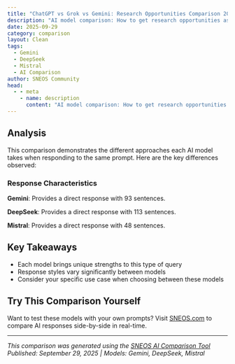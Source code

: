 ```yaml
---
title: "ChatGPT vs Grok vs Gemini: Research Opportunities Comparison 2025"
description: "AI model comparison: How to get research opportunities as an undergraduate - strategies that work..."
date: 2025-09-29
category: comparison
layout: Clean
tags:
  - Gemini
  - DeepSeek
  - Mistral
  - AI Comparison
author: SNEOS Community
head:
  - - meta
    - name: description
      content: "AI model comparison: How to get research opportunities as an undergraduate - strategies that work..."
---
```


<ChatComparison
  title="ChatGPT vs Grok vs Gemini: Research Opportunities Comparison 2025"
  prompt="How to get research opportunities as an undergraduate - strategies that work"
  :responses='{
    "Gemini": "Getting research opportunities as an undergraduate can significantly enhance your academic profile, provide valuable experience, and open doors to future career paths. Here\u0027s a breakdown of effective strategies:\n\n**I. Laying the Groundwork:**\n\n*   **Excel in Your Courses:** This is the foundation. Strong grades, especially in relevant courses, demonstrate your aptitude and commitment to learning. Focus on understanding the core concepts, not just memorizing facts.\n*   **Identify Your Interests:** What topics genuinely excite you? Research is time-consuming and demanding. Finding an area you\u0027re passionate about will make the process more rewarding and sustainable.\n*   **Develop Relevant Skills:**\n    *   **Technical Skills:** Depending on your field, this could include programming (Python, R, Matlab), data analysis, lab techniques, statistical software, or specific equipment handling.\n    *   **Soft Skills:** Communication, critical thinking, problem-solving, teamwork, and time management are crucial for success in any research environment.\n*   **Build a Solid Resume/CV:**  Highlight your academic achievements, relevant coursework, skills, and any previous experience (even if it\u0027s not directly research-related).  Include your GPA and any relevant extracurricular activities. Tailor it to each opportunity you apply for.\n*   **Craft a Compelling Cover Letter/Email:**  Express your genuine interest in the research area and the specific lab/professor\u0027s work. Explain why you are a good fit and how your skills and experience align with their needs. Proofread carefully!\n\n**II. Finding and Securing Opportunities:**\n\n*   **Talk to Your Professors:**\n    *   **Office Hours:**  Visit professors during office hours to discuss course material, ask questions about their research, and express your interest in getting involved.  This is the most direct and effective approach.\n    *   **Identify Potential Mentors:**  Look for professors whose research aligns with your interests. Read their publications to familiarize yourself with their work.\n    *   **Directly Ask:** Politely inquire if they have any open positions in their lab or know of any other research opportunities on campus.\n    *   **Be Prepared:** Come prepared with specific questions and show that you\u0027ve done your homework.\n\n*   **Explore Department Websites and Announcements:**\n    *   **University Research Websites:**  Many universities have websites dedicated to undergraduate research opportunities, including listings of available positions and funding programs.\n    *   **Departmental Websites:** Check the websites of departments related to your field of interest. They often have sections dedicated to research opportunities or announcements.\n    *   **Email Lists/Newsletters:**  Subscribe to relevant departmental email lists or newsletters to stay informed about new opportunities.\n    *   **Bulletin Boards:**  Sometimes, physical bulletin boards around campus, especially in relevant departments, will have postings for research positions.\n\n*   **Leverage Your University\u0027s Resources:**\n    *   **Undergraduate Research Office:** Most universities have an office dedicated to supporting undergraduate research. They can provide guidance, resources, and funding opportunities.\n    *   **Career Services:**  Career services can help you with resume/CV writing, cover letter writing, and interview skills, which are essential for securing a research position.\n    *   **Mentoring Programs:**  Some universities offer mentoring programs that connect undergraduates with faculty mentors who can provide guidance and support.\n\n*   **Networking:**\n    *   **Conferences:** Attend conferences in your field, even if just as an observer.  This is a great way to learn about current research and network with researchers.\n    *   **Talk to Upperclassmen:**  Upperclassmen who have research experience can provide valuable insights and advice.\n    *   **Professional Organizations:**  Join professional organizations in your field.  They often have student chapters and offer networking opportunities.\n    *   **Alumni Networks:** Connect with alumni who work in research-related fields.\n\n*   **Cold Emailing:**\n    *   **Identify Potential Mentors:** Research professors whose work aligns with your interests.\n    *   **Craft a Personalized Email:**  Clearly express your interest in their research and explain why you are a good fit.  Highlight your relevant skills and experience.\n    *   **Be Polite and Professional:**  Keep your email concise and respectful. Proofread carefully.\n    *   **Follow Up:**  If you don\u0027t hear back within a week or two, send a polite follow-up email.\n\n*   **Consider Summer Research Programs (REUs):**\n    *   **REUs (Research Experiences for Undergraduates):**  These are intensive summer research programs offered by universities and government agencies (e.g., NSF, NIH).  They provide a structured research experience with faculty mentors and often include stipends, housing, and travel expenses.\n    *   **NSF REU Site Directory:**  The National Science Foundation (NSF) has a directory of REU sites across various disciplines.\n    *   **NIH Summer Internship Program:** The National Institutes of Health (NIH) offers summer internships for undergraduate students.\n    *   **Other Summer Programs:**  Many other universities and research institutions offer summer research programs for undergraduates.  Search online for opportunities in your field of interest.\n\n*   **Look Beyond Your University:**\n    *   **Research Hospitals and Institutes:**  Many research hospitals and institutes offer research opportunities for undergraduates.\n    *   **Government Labs:**  Consider internships at government labs, such as those run by the Department of Energy (DOE) or the Environmental Protection Agency (EPA).\n    *   **Industry:**  Some companies offer internships in research and development (R\u0026D) departments.\n\n**III. Making a Strong Impression:**\n\n*   **Be Enthusiastic and Proactive:**  Show genuine interest in the research and be willing to take initiative.\n*   **Be Reliable and Responsible:**  Meet deadlines, attend meetings on time, and follow through on your commitments.\n*   **Be a Good Team Player:**  Research is often a collaborative effort.  Be willing to work with others and contribute to the team.\n*   **Ask Questions:**  Don\u0027t be afraid to ask questions when you don\u0027t understand something.  It shows that you\u0027re engaged and eager to learn.\n*   **Be Open to Learning:**  Research is a learning process. Be willing to learn new skills and techniques.\n*   **Seek Feedback:**  Ask your mentor for feedback on your work and use it to improve.\n\n**IV. What to Expect and Considerations:**\n\n*   **Unpaid vs. Paid Opportunities:** Many undergraduate research positions are unpaid, especially initially. Some may offer stipends or course credit. Weigh the value of the experience against your financial needs.\n*   **Time Commitment:** Be realistic about the time commitment required for research. It can range from a few hours per week to a full-time summer commitment.\n*   **It Takes Time and Effort:** Don\u0027t get discouraged if you don\u0027t get a research opportunity right away. Keep applying and networking.\n*   **Start Early:** The earlier you start looking, the more opportunities you\u0027ll have. Ideally, start looking in your freshman or sophomore year.\n*   **Be Patient and Persistent:** Finding a research opportunity can take time and effort. Don\u0027t give up!\n\n**Example Email for Cold Emailing a Professor:**\n\nSubject: Undergraduate Research Interest - [Your Name]\n\nDear Professor [Professor\u0027s Last Name],\n\nMy name is [Your Name], and I am a [Year] majoring in [Your Major] at [Your University]. I am writing to express my strong interest in your research on [Specific Research Area, Mention a specific publication or aspect of their work that interests you.  Shows you\u0027ve done your research]. I recently read your paper on [Paper Title] and found your findings on [Specific aspect] particularly compelling.\n\nIn my [Course Name] course, I gained experience with [Relevant skill, e.g., Python programming, data analysis, lab technique]. I am also proficient in [List other relevant skills]. I am eager to apply my skills and learn more about [Research area] in a research setting.\n\nI am available to work [Number] hours per week during the [Semester/Summer]. I have attached my resume for your review.\n\nWould you be available for a brief meeting to discuss potential research opportunities in your lab?\n\nThank you for your time and consideration.\n\nSincerely,\n\n[Your Name]\n[Your Email Address]\n[Your Phone Number (Optional)]\n\nBy following these strategies, you can significantly increase your chances of finding and securing valuable research opportunities as an undergraduate. Good luck!\n",
    "DeepSeek": "Of course. This is one of the most impactful things an undergraduate can do for their academic and professional development. Here is a comprehensive guide with strategies that actually work, broken down from foundational steps to advanced tactics.\n\n### The Foundation: Prepare Yourself First\n\nYou can\u0027t just show up empty-handed. You need to demonstrate value.\n\n1.  **Build a Basic Foundation:**\n    *   **Do well in your classes,** especially those relevant to your field of interest. A strong GPA (e.g., 3.5\u002B) signals that you are a competent and serious student.\n    *   **Read the syllabus ahead.** Before approaching a professor, make sure you\u0027ve completed (or are enrolled in) the foundational courses they would expect.\n\n2.  **Develop a Targeted Interest:**\n    *   You don\u0027t need a fully-formed PhD thesis, but \u0022I\u0027m interested in biology\u0022 is too vague. Narrow it down. Are you interested in *neurodegenerative diseases*, *cancer immunology*, or *tropical plant ecology*?\n    *   **Do your homework.** Read a few recent papers from the labs you\u0027re interested in. You don\u0027t have to understand everything, but being able to reference their work is a massive advantage.\n\n3.  **Prepare Your \u0022Pitch\u0022 Materials:**\n    *   **Resume/CV:** Have a clean, professional, and honest resume. Highlight relevant coursework, technical skills (e.g., Python, MATLAB, lab techniques), and any prior projects.\n    *   **Unofficial Transcript:** Have it ready to attach to an email.\n\n---\n\n### Strategy 1: The Direct Approach (The Gold Standard)\n\nThis is the most common and effective method: contacting professors directly.\n\n**Step 1: Identify Potential Mentors.**\n*   **Scan Department Faculty Pages:** Look for professors whose research descriptions excite you.\n*   **Check Lab Websites:** These often have more detail on current projects and list current lab members.\n*   **Talk to TAs and Upperclassmen:** They are a goldmine of information on which professors are great mentors, which labs are actively taking undergraduates, and the lab\u0027s culture.\n\n**Step 2: Craft the Perfect Email.**\nThis is your most important tool. A bad email gets deleted; a good one gets a reply.\n\n*   **Subject Line:** Clear and direct.\n    *   Good: \u0022Undergraduate Research Opportunity Inquiry - [Your Name]\u0022\n    *   Better: \u0022Inquiry about Undergraduate Research in [Specific Research Area] - [Your Name]\u0022\n\n*   **Salutation:** \u0022Dear Professor [Last Name],\u0022 (Never \u0022Dr.\u0022 or \u0022Hey\u0022).\n\n*   **Body (2-3 short paragraphs):**\n    *   **Paragraph 1: Introduction \u0026 Specific Interest.**\n        *   Who you are (Year, Major).\n        *   *Specifically* mention one of their recent papers or a specific research project from their lab website. **This is critical.** Example: \u0022I was particularly fascinated by your 2023 paper in *Nature* on using CRISPR to target Alzheimer\u0027s-associated genes...\u0022\n    *   **Paragraph 2: What You Bring to the Table.**\n        *   Briefly mention relevant skills or coursework. \u0022Through my courses in Genetics and Molecular Biology, I\u0027ve gained experience with PCR and gel electrophoresis...\u0022\n        *   Express your motivation and what you hope to learn. \u0022I am eager to gain hands-on experience in a wet lab setting and contribute to your lab\u0027s work on [specific area].\u0022\n    *   **Paragraph 3: The \u0022Ask.\u0022**\n        *   Be clear and low-pressure. \u0022I was wondering if you might have any availability for an undergraduate researcher to join your lab for the [Spring/Fall] semester. I would be grateful for the opportunity to meet with you briefly to discuss your research and any potential opportunities.\u0022\n\n*   **Closing:**\n    *   \u0022Sincerely,\u0022 or \u0022Best regards,\u0022\n    *   [Your Full Name]\n    *   [Your Student ID]\n    *   [Attach your Resume and Unofficial Transcript]\n\n**Step 3: Follow Up and Prepare for the Meeting.**\n*   **Follow Up:** If you don\u0027t hear back in 1-2 weeks, send a *single*, polite follow-up email.\n*   **The Meeting:** If they agree to meet, treat it like an interview.\n    *   Re-read their work.\n    *   Prepare thoughtful questions about their research.\n    *   Be ready to talk about your academic interests and goals.\n    *   Be honest about your time commitment (e.g., 8-10 hours per week).\n\n---\n\n### Strategy 2: The Institutional Pathway\n\nLeverage the formal programs and people at your university.\n\n*   **Formal Undergraduate Research Programs:** Many universities have centralized offices (e.g., \u0022Office of Undergraduate Research\u0022) or specific programs that match students with faculty. These often provide funding or course credit.\n*   **Course-Based Research:** Look for courses with titles like \u0022Research Seminar,\u0022 \u0022Independent Study,\u0022 or \u0022Directed Research.\u0022 These are often the easiest ways to get formal credit for research.\n*   **Work-Study:** If you have a work-study award, some labs hire undergraduates through this program. It\u0027s a win-win: you get paid, and they get cheap labor.\n*   **Honors Theses:** If your major/department offers an honors track, it almost always requires a research thesis, which guarantees you a research position.\n\n---\n\n### Strategy 3: The Network-Driven Approach\n\nSometimes it\u0027s not what you know, but who you know.\n\n*   **Leverage Your Professors:** Go to office hours for a class you\u0027re doing well in and are interested in. At the end, ask: \u0022I\u0027m really fascinated by the material from this unit on [topic]. Do you have any advice for an undergraduate looking to get involved in research in this area?\u0022 They might invite you to join their lab or refer you to a colleague.\n*   **Talk to Graduate Students and Postdocs:** They are often the ones directly managing undergraduates. They can be powerful advocates. Express your interest and ask if they know of any openings.\n*   **Join Student Clubs:** Clubs like Engineers Without Borders, Neuroscience Society, or Pre-Med clubs often have connections to research labs and host talks by faculty.\n\n---\n\n### Strategy 4: The \u0022Foot in the Door\u0022 Tactic\n\nIf you\u0027re struggling with the direct approach, get creative.\n\n*   **Start as a Volunteer:** Offer to volunteer for just 3-5 hours a week doing basic tasks (washing glassware, data entry, coding simple scripts). This gets you into the lab environment and allows you to prove your work ethic.\n*   **Apply for \u0022Research Assistant\u0022 Positions:** Some labs post formal job listings for undergraduates to do more mundane work. This is a fantastic way to get your foot in the door and then transition to a more independent project.\n\n---\n\n### What to Do When You Get the Opportunity\n\nOnce you\u0027re in, the real work begins.\n\n1.  **Be Proactive and Reliable:** Show up on time, do what you say you\u0027ll do, and take meticulous notes. Reliability is the #1 thing professors look for.\n2.  **Be Curious:** Ask questions (at appropriate times). Try to understand the \u0022why\u0022 behind the protocols, not just the \u0022how.\u0022\n3.  **Embrace the Grunt Work:** Everyone starts with repetitive tasks. Do them well and without complaint. This builds trust.\n4.  **Communicate:** If you make a mistake (you will), tell your supervisor immediately. If you\u0027re confused, ask for clarification.\n\n### Summary: Key Takeaways for Success\n\n*   **Start Early:** Don\u0027t wait until your senior year. Sophomore and junior years are ideal.\n*   **Be Specific:** Generic emails are ignored. Tailor your message to the professor\u0027s specific research.\n*   **Be Professional:** Your communication should be formal, polite, and error-free.\n*   **Be Persistent, Not Annoying:** Follow up once, but know when to move on.\n*   **Don\u0027t Take Rejection Personally:** A \u0022no\u0022 is almost never about you personally. Labs are often full, funding is tight, or the professor is too busy. Thank them for their time and ask another professor.\n\nGetting undergraduate research is a process that requires preparation, strategy, and persistence. By following these steps, you dramatically increase your chances of landing a valuable research experience.",
    "Mistral": "Getting research opportunities as an undergraduate can significantly enhance your academic experience and future career prospects. Here are some effective strategies to help you secure research opportunities:\n\n### 1. **Identify Your Interests**\n   - **Choose a Field:** Determine which areas of research interest you the most. This will help you focus your efforts and make a stronger case for why you want to be involved.\n   - **Read Up:** Stay updated on the latest research in your field by reading academic journals, attending seminars, and following relevant conferences.\n\n### 2. **Build Relationships with Faculty**\n   - **Attend Office Hours:** Regularly visit professors during their office hours to discuss your interests and ask about potential research opportunities.\n   - **Take Relevant Courses:** Enroll in courses taught by professors who are actively involved in research. This can give you a chance to demonstrate your skills and enthusiasm.\n   - **Join Research Groups:** Look for research groups or labs on campus and express your interest in joining.\n\n### 3. **Leverage Campus Resources**\n   - **Research Programs:** Many universities have undergraduate research programs or fellowships. Check with your academic advisor or the office of undergraduate research.\n   - **Work-Study Programs:** Some universities offer work-study positions that involve research. These can be a great way to get paid while gaining experience.\n   - **Honors Programs:** If your university has an honors program, it often includes research opportunities.\n\n### 4. **Network Effectively**\n   - **Join Clubs and Societies:** Participate in academic clubs, societies, and student chapters of professional organizations. These can provide networking opportunities and information about research projects.\n   - **Attend Conferences:** Attend academic conferences and workshops. These events can help you meet researchers and learn about ongoing projects.\n   - **LinkedIn:** Use professional networking sites like LinkedIn to connect with researchers and professors in your field.\n\n### 5. **Develop Relevant Skills**\n   - **Lab Techniques:** If you\u0027re in a scientific field, familiarize yourself with common lab techniques and equipment.\n   - **Data Analysis:** Learn statistical analysis and data visualization tools.\n   - **Writing Skills:** Improve your academic writing skills, as they are crucial for research.\n\n### 6. **Apply for Internships**\n   - **Research Internships:** Look for internships specifically focused on research. These can be found through your university\u0027s career services, online job boards, or directly through research institutions.\n   - **Summer Programs:** Many universities and research institutions offer summer research programs for undergraduates.\n\n### 7. **Create a Strong Application**\n   - **Resume/CV:** Tailor your resume or CV to highlight relevant coursework, skills, and any previous research experience.\n   - **Cover Letter:** Write a compelling cover letter explaining your interest in the research project and how you can contribute.\n   - **Recommendations:** Secure strong letters of recommendation from professors who know your work well.\n\n### 8. **Be Proactive**\n   - **Cold Emails:** Don\u2019t hesitate to send polite, well-crafted emails to professors or researchers whose work interests you. Be specific about why you are interested in their research and how you can contribute.\n   - **Follow Up:** If you don\u2019t hear back immediately, follow up politely. Persistence can pay off.\n\n### 9. **Seek Mentorship**\n   - **Find a Mentor:** Look for a faculty member or graduate student who can mentor you. Mentors can provide guidance, opportunities, and valuable feedback.\n   - **Mentorship Programs:** Some universities have formal mentorship programs that pair undergraduates with faculty or graduate students.\n\n### 10. **Stay Organized**\n   - **Track Applications:** Keep a record of all the applications you submit, including deadlines and follow-up dates.\n   - **Follow Through:** If you secure a research opportunity, make sure to follow through with your commitments and deliver high-quality work.\n\nBy following these strategies, you can increase your chances of securing valuable research opportunities as an undergraduate. Good luck!"
  }'
  published-date="15:34"
/>

## Analysis

This comparison demonstrates the different approaches each AI model takes when responding to the same prompt. Here are the key differences observed:

### Response Characteristics

**Gemini**: Provides a direct response with 93 sentences. 

**DeepSeek**: Provides a direct response with 113 sentences. 

**Mistral**: Provides a direct response with 48 sentences. 

## Key Takeaways

- Each model brings unique strengths to this type of query
- Response styles vary significantly between models
- Consider your specific use case when choosing between these models

## Try This Comparison Yourself

Want to test these models with your own prompts? Visit [SNEOS.com](https://sneos.com) to compare AI responses side-by-side in real-time.

---

*This comparison was generated using the [SNEOS AI Comparison Tool](https://sneos.com)*
*Published: September 29, 2025 | Models: Gemini, DeepSeek, Mistral*
